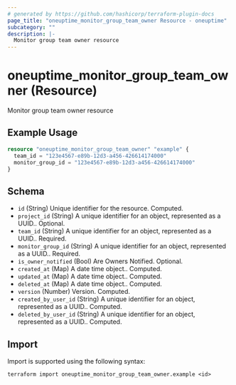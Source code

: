 ```yaml
---
# generated by https://github.com/hashicorp/terraform-plugin-docs
page_title: "oneuptime_monitor_group_team_owner Resource - oneuptime"
subcategory: ""
description: |-
  Monitor group team owner resource
---
```


# oneuptime_monitor_group_team_owner (Resource)

Monitor group team owner resource

## Example Usage

```terraform
resource "oneuptime_monitor_group_team_owner" "example" {
  team_id = "123e4567-e89b-12d3-a456-426614174000"
  monitor_group_id = "123e4567-e89b-12d3-a456-426614174000"
}
```

## Schema

- `id` (String) Unique identifier for the resource. Computed.
- `project_id` (String) A unique identifier for an object, represented as a UUID.. Optional.
- `team_id` (String) A unique identifier for an object, represented as a UUID.. Required.
- `monitor_group_id` (String) A unique identifier for an object, represented as a UUID.. Required.
- `is_owner_notified` (Bool) Are Owners Notified. Optional.
- `created_at` (Map) A date time object.. Computed.
- `updated_at` (Map) A date time object.. Computed.
- `deleted_at` (Map) A date time object.. Computed.
- `version` (Number) Version. Computed.
- `created_by_user_id` (String) A unique identifier for an object, represented as a UUID.. Computed.
- `deleted_by_user_id` (String) A unique identifier for an object, represented as a UUID.. Computed.

## Import

Import is supported using the following syntax:

```shell
terraform import oneuptime_monitor_group_team_owner.example <id>
```

